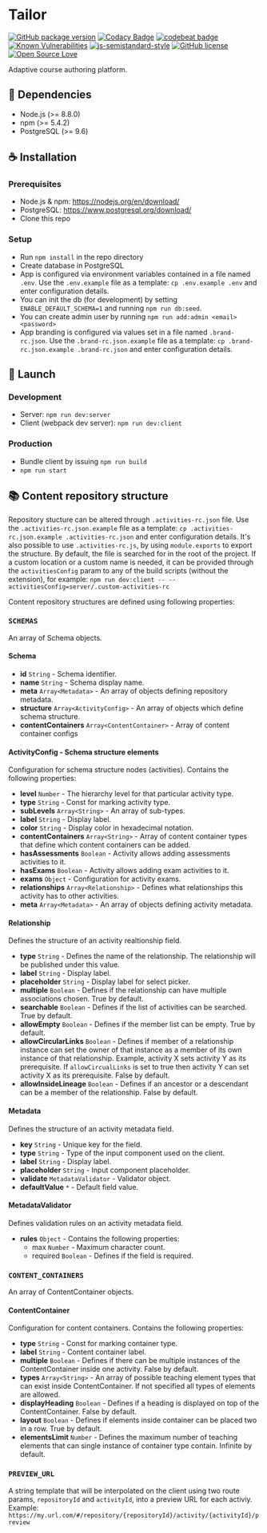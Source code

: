 # Tailor

[![GitHub package version](https://img.shields.io/github/package-json/v/ExtensionEngine/tailor.svg)](https://github.com/ExtensionEngine/tailor/blob/develop/package.json#L3)
[![Codacy Badge](https://api.codacy.com/project/badge/Grade/d6d198f9c56b4ca799b4624c5bb3e16c?branch=develop)](https://www.codacy.com/app/underscope/tailor?utm_source=github.com&amp;utm_medium=referral&amp;utm_content=ExtensionEngine/tailor&amp;utm_campaign=Badge_Grade)
[![codebeat badge](https://codebeat.co/badges/f577cd02-ad4f-464d-8afc-be153929703d)](https://codebeat.co/projects/github-com-extensionengine-tailor-develop)
[![Known Vulnerabilities](https://snyk.io/test/github/ExtensionEngine/tailor/badge.svg)](https://snyk.io/test/github/ExtensionEngine/tailor)
[![js-semistandard-style](https://img.shields.io/badge/code%20style-semistandard-brightgreen.svg)](https://github.com/Flet/semistandard)
[![GitHub license](https://img.shields.io/github/license/ExtensionEngine/tailor.svg)](https://github.com/ExtensionEngine/tailor/blob/develop/LICENSE)
[![Open Source Love](https://badges.frapsoft.com/os/v2/open-source.svg?v=102)](https://github.com/ellerbrock/open-source-badge/)

Adaptive course authoring platform.


## :blue_book: Dependencies
* Node.js (>= 8.8.0)
* npm (>= 5.4.2)
* PostgreSQL (>= 9.6)

## :coffee: Installation

### Prerequisites
* Node.js & npm: https://nodejs.org/en/download/
* PostgreSQL: https://www.postgresql.org/download/
* Clone this repo

### Setup
* Run `npm install` in the repo directory
* Create database in PostgreSQL
* App is configured via environment variables contained in a file named `.env`.
Use the `.env.example` file as a template: `cp .env.example .env` and enter
configuration details.
* You can init the db (for development) by setting `ENABLE_DEFAULT_SCHEMA=1`
and running `npm run db:seed`.
* You can create admin user by running `npm run add:admin <email> <password>`
* App branding is configured via values set in a file named `.brand-rc.json`.
Use the `.brand-rc.json.example` file as a template: `cp .brand-rc.json.example .brand-rc.json` and enter configuration details.

## :rocket: Launch

### Development
* Server: `npm run dev:server`
* Client (webpack dev server): `npm run dev:client`

### Production
* Bundle client by issuing `npm run build`
* `npm run start`

## :books: Content repository structure
Repository stucture can be altered through `.activities-rc.json` file. Use the `.activities-rc.json.example` file as a template: `cp .activities-rc.json.example .activities-rc.json` and enter configuration details. It's also possible to use `.activities-rc.js`, by using `module.exports` to export the structure.
By default, the file is searched for in the root of the project. If a custom location or a custom name is needed, it can be provided through the `activitiesConfig` param to any of the build scripts (without the extension), for example:
`npm run dev:client -- --activitiesConfig=server/.custom-activities-rc`

Content repository structures are defined using following properties:

### `SCHEMAS`
An array of Schema objects.

#### Schema
* **id** `String` - Schema identifier.
* **name** `String` - Schema display name.
* **meta** `Array<Metadata>` - An array of objects defining repository metadata.
* **structure** `Array<ActivityConfig>` - An array of objects which define schema structure.
* **contentContainers** `Array<ContentContainer>` - Array of content container configs

#### ActivityConfig - Schema structure elements
Configuration for schema structure nodes (activities). Contains the following properties:
* **level** `Number` - The hierarchy level for that particular activity type.
* **type** `String` - Const for marking activity type.
* **subLevels** `Array<String>` - An array of sub-types.
* **label** `String` - Display label.
* **color** `String` - Display color in hexadecimal notation.
* **contentContainers** `Array<String>` - Array of content container types that define which content containers can be added.
* **hasAssessments** `Boolean` - Activity allows adding assessments activities to it.
* **hasExams** `Boolean` - Activity allows adding exam activities to it.
* **exams** `Object` - Configuration for activity exams.
* **relationships** `Array<Relationship>` - Defines what relationships this activity has to other activities.
* **meta** `Array<Metadata>` - An array of objects defining activity metadata.

#### Relationship
Defines the structure of an activity realtionship field.
* **type** `String` - Defines the name of the relationship. The relationship will be published under this value.
* **label** `String` - Display label.
* **placeholder** `String` - Display label for select picker.
* **multiple** `Boolean` - Defines if the relationship can have multiple associations chosen. True by default.
* **searchable** `Boolean` - Defines if the list of activities can be searched. True by default.
* **allowEmpty** `Boolean` - Defines if the member list can be empty. True by default.
* **allowCircularLinks** `Boolean` - Defines if member of a relationship instance can set the owner of that instance 
as a member of its own instance of that relationship. Example, activity X sets activity Y as its prerequisite. 
If `allowCircualLinks` is set to true then activity Y can set activity X as its prerequisite. False by default.
* **allowInsideLineage** `Boolean` - Defines if an ancestor or a descendant can be a member of the relationship.
False by default.

#### Metadata
Defines the structure of an activity metadata field.
* **key** `String` - Unique key for the field.
* **type** `String` - Type of the input component used on the client.
* **label** `String` - Display label.
* **placeholder** `String` - Input component placeholder.
* **validate** `MetadataValidator` - Validator object.
* **defaultValue** `*` - Default field value.

#### MetadataValidator
Defines validation rules on an activity metadata field.
* **rules** `Object` - Contains the following properties:
  * max `Number` - Maximum character count.
  * required `Boolean` - Defines if the field is required.

### `CONTENT_CONTAINERS`
An array of ContentContainer objects.

#### ContentContainer
Configuration for content containers. Contains the following properties:
* **type** `String` - Const for marking container type.
* **label** `String` - Content container label.
* **multiple** `Boolean` - Defines if there can be multiple instances of the ContentContainer inside one activity. False by default.
* **types** `Array<String>` - An array of possible teaching element types that can exist inside ContentContainer. If not specified all types of elements are allowed.
* **displayHeading** `Boolean` - Defines if a heading is displayed on top of the ContentContainer. False by default.
* **layout** `Boolean` - Defines if elements inside container can be placed two in a row. True by default.
* **elementsLimit** `Number` - Defines the maximum number of teaching elements that can single instance of container type contain. Infinite by default.

### `PREVIEW_URL`
A string template that will be interpolated on the client using two route params, `repositoryId` and `activityId`, into a preview URL for each activiy. Example:
`https://my.url.com/#/repository/{repositoryId}/activity/{activityId}/preview`
